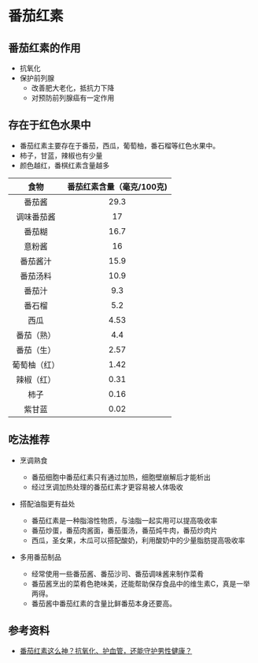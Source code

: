 # 番茄红素

## 番茄红素的作用
* 抗氧化
* 保护前列腺
  * 改善肥大老化，抵抗力下降
  * 对预防前列腺癌有一定作用

## 存在于红色水果中
* 番茄红素主要存在于番茄，西瓜，葡萄柚，番石榴等红色水果中。
* 柿子，甘蓝，辣椒也有少量
* 颜色越红，番棋红素含量越多

| 食物 | 番茄红素含量（毫克/100克) |
| :--: | :--: |
| 番茄酱 | 29.3 |
| 调味番茄酱 | 17 |
| 番茄糊 | 16.7 |
| 意粉酱 | 16 |
| 番茄酱汁 | 15.9 |
| 番茄汤料 | 10.9 |
| 番茄汁 | 9.3 |
| 番石榴 | 5.2 |
| 西瓜 | 4.53 |
| 番茄（熟） | 4.4 |
| 番茄（生） | 2.57 |
| 葡萄柚（红） | 1.42 |
| 辣椒（红） | 0.31 |
| 柿子 | 0.16 |
| 紫甘蓝 | 0.02 |

## 吃法推荐
* 烹调熟食
  * 番茄细胞中番茄红素只有通过加热，细胞壁崩解后才能析出
  * 经过烹调加热处理的番茄红素才更容易被人体吸收

* 搭配油脂更有益处
  * 番茄红素是一种脂溶性物质，与油脂一起实用可以提高吸收率
  * 番茄炒蛋，番茄肉酱面，番茄蛋汤，番茄炖牛肉，番茄炒肉片
  * 西瓜，圣女果，木瓜可以搭配酸奶，利用酸奶中的少量脂肪提高吸收率

* 多用番茄制品
  * 经常使用一些番茄酱、番茄沙司、番茄调味酱来制作菜肴
  * 番茄酱烹出的菜肴色艳味美，还能帮助保存食品中的维生素C，真是一举两得。
  * 番茄酱中番茄红素的含量比鲜番茄本身还要高。
  

## 参考资料
* [番茄红素这么神？抗氧化、护血管，还能守护男性健康？](https://mp.weixin.qq.com/s/vqHCzCkAsgIJ0DKJUQ2L5A)
